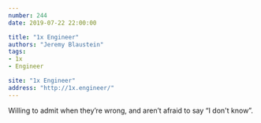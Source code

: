```yaml
---
number: 244
date: 2019-07-22 22:00:00

title: "1x Engineer"
authors: "Jeremy Blaustein"
tags:
- 1x
- Engineer

site: "1x Engineer"
address: "http://1x.engineer/"
---
```


Willing to admit when they’re wrong, and aren’t afraid to say “I don't know”.

